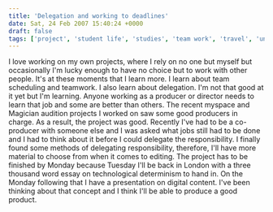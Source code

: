 ```yaml
---
title: 'Delegation and working to deadlines'
date: Sat, 24 Feb 2007 15:40:24 +0000
draft: false
tags: ['project', 'student life', 'studies', 'team work', 'travel', 'university', 'work', 'work']
---
```


I love working on my own projects, where I rely on no one but myself but occasionally I'm lucky enough to have no choice but to work with other people. It's at these moments that I learn more. I learn about team scheduling and teamwork. I also learn about delegation. I'm not that good at it yet but I'm learning. Anyone working as a producer or director needs to learn that job and some are better than others. The recent myspace and Magician audition projects I worked on saw some good producers in charge. As a result, the project was good. Recently I've had to be a co-producer with someone else and I was asked what jobs still had to be done and I had to think about it before I could delegate the responsibility. I finally found some methods of delegating responsibility, therefore, I'll have more material to choose from when it comes to editing. The project has to be finished by Monday because Tuesday I'll be back in London with a three thousand word essay on technological determinism to hand in. On the Monday following that I have a presentation on digital content. I've been thinking about that concept and I think I'll be able to produce a good product.